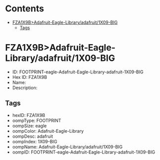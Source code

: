 



Contents
========

* [FZA1X9B>Adafruit-Eagle-Library/adafruit/1X09-BIG](#fza1x9badafruit-eagle-libraryadafruit1x09-big)
	* [Tags](#tags)

# FZA1X9B>Adafruit-Eagle-Library/adafruit/1X09-BIG

- ID: FOOTPRINT-eagle-Adafruit-Eagle-Library-adafruit-1X09-BIG
- Hex ID: FZA1X9B
- Name: 
- Description: 

## Tags

- hexID: FZA1X9B
- oompType: FOOTPRINT
- oompSize: eagle
- oompColor: Adafruit-Eagle-Library
- oompDesc: adafruit
- oompIndex: 1X09-BIG
- oompName: Adafruit-Eagle-Library/adafruit/1X09-BIG
- oompID: FOOTPRINT-eagle-Adafruit-Eagle-Library-adafruit-1X09-BIG
